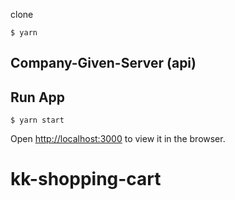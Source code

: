 clone
```
$ yarn
```

## Company-Given-Server (api)

## Run App
```
$ yarn start
```
Open [http://localhost:3000](http://localhost:3000) to view it in the browser.
# kk-shopping-cart
